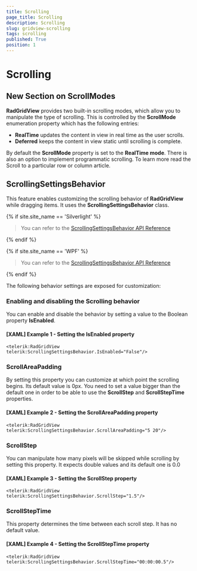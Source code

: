 ```yaml
---
title: Scrolling
page_title: Scrolling
description: Scrolling
slug: gridview-scrolling
tags: scrolling
published: True
position: 1
---
```


# Scrolling 

## New Section on ScrollModes

__RadGridView__ provides two built-in scrolling modes, which allow you to manipulate the type of scrolling. 
This is controlled by the __ScrollMode__ enumeration property which has the following entries:

- __RealTime__ updates the content in view in real time as the user scrolls.
- __Deferred__ keeps the content in view static until scrolling is complete.

By default the __ScrollMode__ property is set to the __RealTime mode__.
There is also an option to implement programmatic scrolling. To learn more read the Scroll to a particular row or column article.

## ScrollingSettingsBehavior

This feature enables customizing the scrolling behavior of __RadGridView__ while dragging items. It uses the __ScrollingSettingsBehavior__ class.

{% if site.site_name == 'Silverlight' %}

>You can refer to the [ScrollingSettingsBehavior API Reference](http://docs.telerik.com/devtools/silverlight/api/html/t_telerik_windows_controls_scrollingsettingsbehavior.htm)
>
{% endif %}

{% if site.site_name == 'WPF' %}

>You can refer to the [ScrollingSettingsBehavior API Reference
](http://docs.telerik.com/devtools/wpf/api/html/t_telerik_windows_controls_scrollingsettingsbehavior.htm)

{% endif %}


The following behavior settings are exposed for customization:

### Enabling and disabling the Scrolling behavior

You can enable and disable the behavior by setting a value to the Boolean property __IsEnabled__.

#### [XAML] Example 1 - Setting the IsEnabled property

	<telerik:RadGridView telerik:ScrollingSettingsBehavior.IsEnabled="False"/>

### ScrollAreaPadding

By setting this property you can customize at which point the scrolling begins. Its default value is 0px. You need to set a value bigger than the default one in order to be able to use the __ScrollStep__ and __ScrollStepTime__ properties.

#### [XAML] Example 2 - Setting the ScrollAreaPadding property

	<telerik:RadGridView telerik:ScrollingSettingsBehavior.ScrollAreaPadding="5 20"/>

### ScrollStep

You can manipulate how many pixels will be skipped while scrolling by setting this property. It expects double values and its default one is 0.0

#### [XAML] Example 3 - Setting the ScrollStep property

	<telerik:RadGridView telerik:ScrollingSettingsBehavior.ScrollStep="1.5"/>

### ScrollStepTime

This property determines the time between each scroll step. It has no default value.

#### [XAML] Example 4 - Setting the ScrollStepTime property
	
	<telerik:RadGridView telerik:ScrollingSettingsBehavior.ScrollStepTime="00:00:00.5"/>